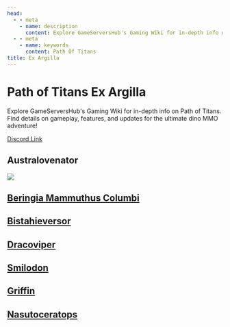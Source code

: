 ```yaml
---
head:
  - - meta
    - name: description
      content: Explore GameServersHub's Gaming Wiki for in-depth info on Path of Titans. Find details on gameplay, features, and updates for the ultimate dino MMO adventure! 
  - - meta
    - name: keywords
      content: Path Of Titans
title: Ex Argilla
---
```


# Path of Titans Ex Argilla

Explore GameServersHub's Gaming Wiki for in-depth info on Path of Titans. Find details on gameplay, features, and updates for the ultimate dino MMO adventure! 

[Discord Link](#)

## Australovenator
<a href='./Path-of-Titans-ExAAustralo' target='_blank'> <img src='https://web-cdn.alderongames.com/files/1099/conversions/AustraModIcon-icon.jpg' /> </a>

## [Beringia Mammuthus Columbi](./Path-of-Titans-BeringiaMammothC)

## [Bistahieversor](./Path-of-Titans-ExABista)

## [Dracoviper](./Path-of-Titans-EADracoviper)

## [Smilodon](./Path-of-Titans-EASmilodon)

## [Griffin](./Path-of-Titans-EAGriffin)

## [Nasutoceratops](./Path-of-Titans-EANasuto)

